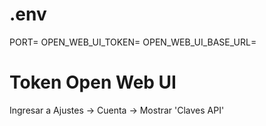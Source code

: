 # .env
PORT=
OPEN_WEB_UI_TOKEN=
OPEN_WEB_UI_BASE_URL=

# Token Open Web UI
Ingresar a Ajustes -> Cuenta -> Mostrar 'Claves API'
